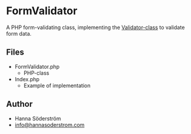 # FormValidator
A PHP form-validating class, implementing the [Validator-class](https://github.com/gothbarbie/validator) to validate form data.

## Files
* FormValidator.php
    * PHP-class
* Index.php
    * Example of implementation

## Author
* Hanna Söderström
* info@hannasoderstrom.com
